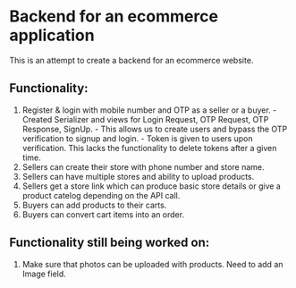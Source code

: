 # Backend for an ecommerce application

This is an attempt to create a backend for an ecommerce website. 
## Functionality:
  1. Register & login with mobile number and OTP as a seller or a buyer. 
    - Created Serializer and views for Login Request, OTP Request, OTP Response, SignUp. 
    - This allows us to create users and bypass the OTP verification to signup and login.
    - Token is given to users upon verification. This lacks the functionality to delete tokens after a given time. 
  2. Sellers can create their store with phone number and store name. 
  3. Sellers can have multiple stores and ability to upload products. 
  4. Sellers get a store link which can produce basic store details or give a product catelog depending on the API call.
  5. Buyers can add products to their carts. 
  6. Buyers can convert cart items into an order. 

## Functionality still being worked on:
 
  1. Make sure that photos can be uploaded with products. Need to add an Image field. 
